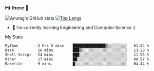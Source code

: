 ### Hi there 👋

![Anurag's GitHub stats](https://github-readme-stats.vercel.app/api?username=MatteoIorio11&show_icons=true&theme=dark) 
[![Top Langs](https://github-readme-stats.vercel.app/api/top-langs/?username=MatteoIorio11&theme=dark)](https://github.com/MatteoIorio11/github-readme-stats)

- 🌱 I’m currently learning Engineering and Computer Science :)

<!--
**MatteoIorio11/MatteoIorio11** is a ✨ _special_ ✨ repository because its `README.md` (this file) appears on your GitHub profile.

Here are some ideas to get you started:

- 🔭 I’m currently working on ...
- 🌱 I’m currently learning ...
- 👯 I’m looking to collaborate on ...
- 🤔 I’m looking for help with ...
- 💬 Ask me about ...
- 📫 How to reach me: ...
- 😄 Pronouns: ...
- ⚡ Fun fact: ...
-->
My Stats
<!--START_SECTION:waka-->

```txt
Python         2 hrs 5 mins    ███████████████▒░░░░░░░░░   61.54 %
Bash           26 mins         ███▒░░░░░░░░░░░░░░░░░░░░░   13.28 %
Shell Script   24 mins         ███░░░░░░░░░░░░░░░░░░░░░░   11.93 %
Other          17 mins         ██░░░░░░░░░░░░░░░░░░░░░░░   08.57 %
Makefile       9 mins          █░░░░░░░░░░░░░░░░░░░░░░░░   04.44 %
```

<!--END_SECTION:waka-->
